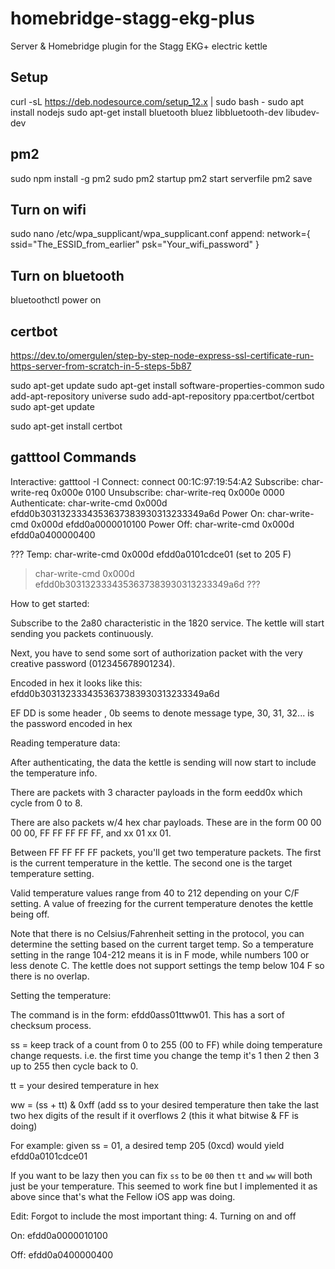 # homebridge-stagg-ekg-plus
Server & Homebridge plugin for the Stagg EKG+ electric kettle

## Setup
curl -sL https://deb.nodesource.com/setup_12.x | sudo bash -
sudo apt install nodejs
sudo apt-get install bluetooth bluez libbluetooth-dev libudev-dev

## pm2
sudo npm install -g pm2
sudo pm2 startup
pm2 start serverfile
pm2 save

## Turn on wifi
sudo nano /etc/wpa_supplicant/wpa_supplicant.conf
append:
network={
    ssid="The_ESSID_from_earlier"
    psk="Your_wifi_password"
}

## Turn on bluetooth
bluetoothctl power on

## certbot
https://dev.to/omergulen/step-by-step-node-express-ssl-certificate-run-https-server-from-scratch-in-5-steps-5b87

sudo apt-get update
sudo apt-get install software-properties-common
sudo add-apt-repository universe
sudo add-apt-repository ppa:certbot/certbot
sudo apt-get update

sudo apt-get install certbot

## gatttool Commands
Interactive:    gatttool -I
Connect:        connect 00:1C:97:19:54:A2
Subscribe:      char-write-req 0x000e 0100
Unsubscribe:    char-write-req 0x000e 0000
Authenticate:   char-write-cmd 0x000d efdd0b3031323334353637383930313233349a6d
Power On:       char-write-cmd 0x000d efdd0a0000010100
Power Off:      char-write-cmd 0x000d efdd0a0400000400

??? 
Temp:           char-write-cmd 0x000d efdd0a0101cdce01 (set to 205 F)

> char-write-cmd 0x000d efdd0b3031323334353637383930313233349a6d ???




How to get started:

Subscribe to the 2a80 characteristic in the 1820 service. The kettle will start sending you packets continuously.

Next, you have to send some sort of authorization packet with the very creative password (012345678901234).

Encoded in hex it looks like this: efdd0b3031323334353637383930313233349a6d

EF DD is some header , 0b seems to denote message type, 30, 31, 32... is the password encoded in hex

Reading temperature data:

After authenticating, the data the kettle is sending will now start to include the temperature info.

There are packets with 3 character payloads in the form eedd0x which cycle from 0 to 8.

There are also packets w/4 hex char payloads. These are in the form 00 00 00 00, FF FF FF FF FF, and xx 01 xx 01.

Between FF FF FF FF packets, you'll get two temperature packets. The first is the current temperature in the kettle. The second one is the target temperature setting.

Valid temperature values range from 40 to 212 depending on your C/F setting. A value of freezing for the current temperature denotes the kettle being off.

Note that there is no Celsius/Fahrenheit setting in the protocol, you can determine the setting based on the current target temp. So a temperature setting in the range 104-212 means it is in F mode, while numbers 100 or less denote C. The kettle does not support settings the temp below 104 F so there is no overlap.

Setting the temperature:

The command is in the form: efdd0ass01ttww01. This has a sort of checksum process.

ss = keep track of a count from 0 to 255 (00 to FF) while doing temperature change requests. i.e. the first time you change the temp it's 1 then 2 then 3 up to 255 then cycle back to 0.

tt = your desired temperature in hex

ww = (ss + tt) & 0xff (add ss to your desired temperature then take the last two hex digits of the result if it overflows 2 (this it what bitwise & FF is doing)

For example: given ss = 01, a desired temp 205 (0xcd) would yield efdd0a0101cdce01

If you want to be lazy then you can fix `ss` to be `00` then `tt` and `ww` will both just be your temperature. This seemed to work fine but I implemented it as above since that's what the Fellow iOS app was doing.

Edit: Forgot to include the most important thing: 4. Turning on and off

On: efdd0a0000010100

Off: efdd0a0400000400